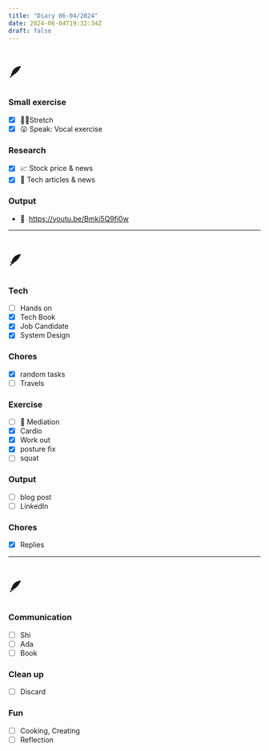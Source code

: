 ```yaml
---
title: "Diary 06-04/2024"  
date: 2024-06-04T19:32:34Z
draft: false
---
```


# 🪶

### Small exercise

- [x]  🧎‍♀️Stretch
- [x]  😮 Speak: Vocal exercise

### Research

- [x]  📈 Stock price & news
- [x]  👾 Tech articles & news

### Output

- 🎥  https://youtu.be/Bmki5Q9fi0w

---

# 🪶

### Tech

- [ ]  Hands on
- [x]  Tech Book
- [x]  Job Candidate
- [x]  System Design

### Chores

- [x]  random tasks
- [ ]  Travels

### Exercise

- [ ]  🧘 Mediation
- [x]  Cardio
- [x]  Work out
- [x]  posture fix
- [ ]  squat

### Output

- [ ]  blog post
- [ ]  LinkedIn

### Chores

- [x]  Replies

---

# 🪶

### Communication

- [ ]  Shi
- [ ]  Ada
- [ ]  Book

### Clean up

- [ ]  Discard

### Fun

- [ ]  Cooking, Creating
- [ ]  Reflection